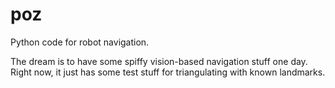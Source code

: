 # poz

Python code for robot navigation.

The dream is to have some spiffy vision-based navigation stuff one day.  Right now, it just has some test stuff for triangulating with known landmarks.

